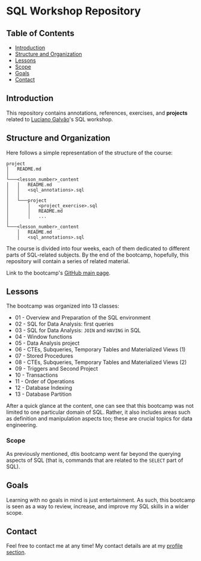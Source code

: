  # SQL Workshop Repository 


## Table of Contents
- [Introduction](#introduction)
- [Structure and Organization](#structure-and-organization)
- [Lessons](#lessons)
- [Scope](#scope)
- [Goals](#goals)
- [Contact](#contact)

## Introduction
This repository contains annotations, references, exercises, and **projects** related to [Luciano Galvão](https://github.com/lvgalvao)'s SQL workshop. 

## Structure and Organization
Here follows a simple representation of the structure of the course:
```
project
│   README.md    
│
└───<lesson_number>_content
│   │   README.md
│   │   <sql_annotations>.sql
│   │
│   └───project
│       │   <project_exercise>.sql
│       │   README.md
│       │   ...
│   
└───<lesson_number>_content
    │   README.md
    │   <sql_annotations>.sql
```
The course is divided into four weeks, each of them dedicated to different parts of SQL-related subjects. By the end of the bootcamp, hopefully, this repository will contain a series of related material.

Link to the bootcamp's [GitHub main page](https://github.com/lvgalvao/data-engineering-roadmap/tree/main/Bootcamp%20-%20SQL%20e%20Analytics).

## Lessons
The bootcamp was organized into 13 classes:
- 01 - Overview and Preparation of the SQL environment
- 02 - SQL for Data Analysis: first queries
- 03 - SQL for Data Analysis: `JOIN` and `HAVING` in SQL
- 04 - Window functions
- 05 - Data Analysis project
- 06 - CTEs, Subqueries, Temporary Tables and Materialized Views (1)
- 07 - Stored Procedures
- 08 - CTEs, Subqueries, Temporary Tables and Materialized Views (2)
- 09 - Triggers and Second Project
- 10 - Transactions
- 11 - Order of Operations
- 12 - Database Indexing
- 13 - Database Partition

After a quick glance at the content, one can see that this bootcamp was not limited to one particular domain of SQL. Rather, it also includes areas such as definition and manipulation aspects too; these are crucial topics for data engineering.

### Scope
As previously mentioned, dtis bootcamp went far beyond the querying aspects of SQL (that is, commands that are related to the `SELECT` part of SQL). 

## Goals
Learning with no goals in mind is just entertainment. As such, this bootcamp is seen as a way to review, increase, and improve my SQL skills in a wider scope.

## Contact
Feel free to contact me at any time! My contact details are at my [profile section](https://github.com/felipesebben).